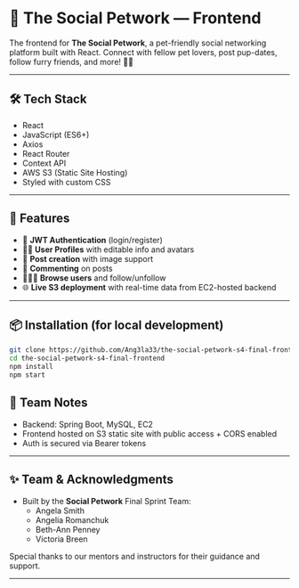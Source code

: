 # 🐾 The Social Petwork — Frontend

The frontend for **The Social Petwork**, a pet-friendly social networking platform built with React. Connect with fellow pet lovers, post pup-dates, follow furry friends, and more! 🐶🐱

---

## 🛠️ Tech Stack

- React
- JavaScript (ES6+)
- Axios
- React Router
- Context API
- AWS S3 (Static Site Hosting)
- Styled with custom CSS

---

## 🔐 Features

- 🔐 **JWT Authentication** (login/register)
- 🧑‍🎤 **User Profiles** with editable info and avatars
- 📸 **Post creation** with image support
- 💬 **Commenting** on posts
- 🧑‍🤝‍🧑 **Browse users** and follow/unfollow
- 🌐 **Live S3 deployment** with real-time data from EC2-hosted backend

---

## 📦 Installation (for local development)

```bash
git clone https://github.com/Ang3la33/the-social-petwork-s4-final-frontend.git
cd the-social-petwork-s4-final-frontend
npm install
npm start
```

## 🧠 Team Notes

- Backend: Spring Boot, MySQL, EC2  
- Frontend hosted on S3 static site with public access + CORS enabled  
- Auth is secured via Bearer tokens

---

## ✨ **Team & Acknowledgments**
- Built by the **Social Petwork** Final Sprint Team:
    - Angela Smith
    - Angelia Romanchuk
    - Beth-Ann Penney
    - Victoria Breen

Special thanks to our mentors and instructors for their guidance and support.

---

